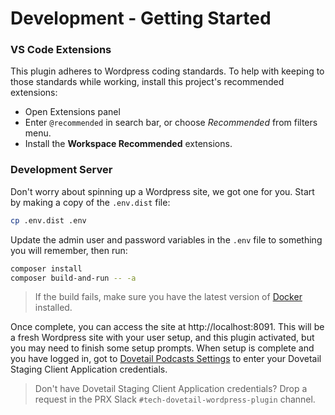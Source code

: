# Development - Getting Started

### VS Code Extensions

This plugin adheres to Wordpress coding standards. To help with keeping to those standards while working, install this project's recommended extensions:

- Open Extensions panel
- Enter `@recommended` in search bar, or choose _Recommended_ from filters menu.
- Install the **Workspace Recommended** extensions.

### Development Server

Don't worry about spinning up a Wordpress site, we got one for you. Start by making a copy of the `.env.dist` file:

```bash
cp .env.dist .env
```

Update the admin user and password variables in the `.env` file to something you will remember, then run:

```bash
composer install
composer build-and-run -- -a
```

> If the build fails, make sure you have the latest version of [Docker](https://docs.docker.com/get-started/get-docker/) installed.

Once complete, you can access the site at http://localhost:8091. This will be a fresh Wordpress site with your user setup, and this plugin activated, but you may need to finish some setup prompts. When setup is complete and you have logged in, got to [Dovetail Podcasts Settings](http://localhost:8091/wp-admin/admin.php?page=dovetail-podcasts-settings) to enter your Dovetail Staging Client Application credentials.

> Don't have Dovetail Staging Client Application credentials? Drop a request in the PRX Slack `#tech-dovetail-wordpress-plugin` channel.
